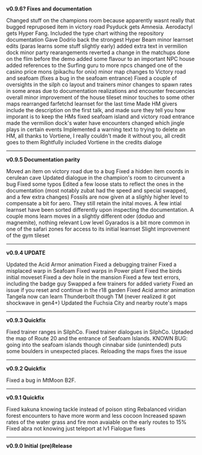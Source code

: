 **v0.9.6? Fixes and documentation**

Changed stuff on the champions room because apparently wasnt really that bugged
repruposed item in victory road
Psyduck gets Amnesia. Aerodactyl gets Hyper Fang.
Included the type chart withing the repository documentation
Gave Dodrio back the strongest Hyper Beam
minor learnset edits (paras learns some stuff slightly early)
added extra text in vermilion dock
minor party rearangements
reverted a change in the matchups done on the flim before the demo
added some flavour to an important NPC house
added references to the Surfing guru to more npcs
changed one of the casino price mons (pikachu for onix)
minor map changes to Victory road and seafoam (fixes a bug in the seafoam entrance)
Fixed a couple of oversights in the silph co layout and trainers
minor changes to spawn rates in some areas due to documentation realizations and encounter frecuencies overall
minor improvement of the house tileset
minor touches to some other maps
rearranged farfetchd learnset for the last time
Made HM givers include the description on the first talk, and made sure they tell you how imporant is to keep the HMs
fixed seafoam island and victory road entrance
made the vermilion dock's water have encounters
changed which jingle plays in certain events
Implemented a warning text to trying to delete an HM, all thanks to Vortiene, I really couldn't made it without you, all credit goes to them
Rightfully included Vortiene in the credits dialoge



______________________

**v0.9.5 Documentation parity**

Moved an item on victory road due to a bug
Fixed a hidden item coords in cerulean cave
Updated dialogue in the champion's room to circunvent a bug
Fixed some typos
Edited a few loose stats to reflect the ones in the documentation (most notably zubat had the speed and special swapped, and a few extra changes)
Fossils are now given at a slighly higher level to compensate a bit for aero. They still retain the inital moves.
A few intial learnset have been sorted differently upon inspecting the documentation.
A couple mons learn moves in a slightly different oder (doduo and magnemite), nothing relevant
Low level Gyarados is a bit more common in one of the safari zones for access to its initial learnset
Slight improvement of the gym tileset

______________________

**v0.9.4 UPDATE**

Updated the Acid Armor animation
Fixed a debugging trainer
Fixed a misplaced warp in Seafoam
Fixed warps in Power plant
Fixed the birds initial moveset
Fixed a dev hole in the mansion
Fixed a few text errors, including the badge guy
Swapped a few trainers for added variety
Fixed an issue if you reset and continue in the r18 garden
Fixed Acid armor animation
Tangela now can learn Thunderbolt though TM (never realized it got shockwave in gen4+)
Updated the Fuchsia City and nearby route's maps

______________________

**v0.9.3 Quickfix**

Fixed trainer ranges in SilphCo.
Fixed trainer dialogues in SilphCo.
Uptaded the map of Route 20 and the entrance of Seafoam Islands.
KNOWN BUG: going into the seafoam islands though cinnabar side (unintended) puts some boulders in unexpected places. Reloading the maps fixes the issue

______________________

**v0.9.2 Quickfix**

Fixed a bug in MtMoon B2F.

______________________

**v0.9.1 Quickfix**

Fixed kakuna knowing tackle instead of poison sting
Rebalanced viridian forest encounters to have more worm and less cocoon
Increased spawn rates of the water grass and fire mon avaiable on the early routes to 15%
Fixed abra not knowing just teleport at lv1
Fialogue fixes

______________________

**v0.9.0 Initial (pre)Release**
